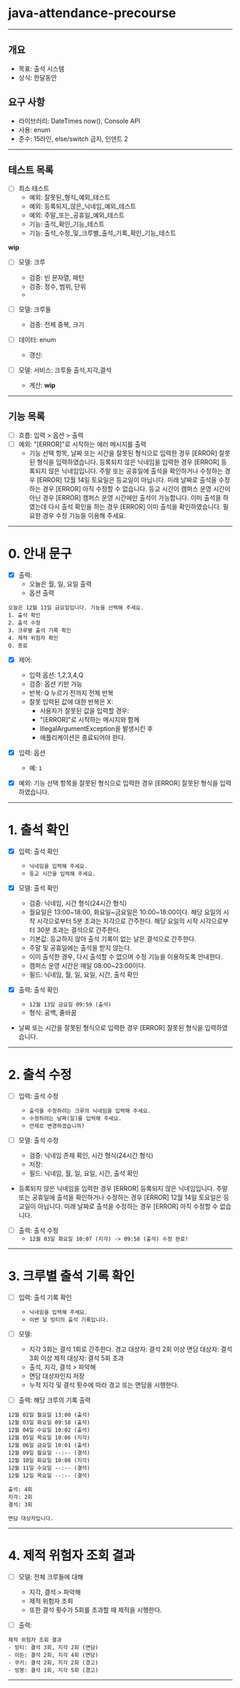 # java-attendance-precourse

---

## 개요

- 목표: 출석 시스템
- 상식: 한달동안

## 요구 사항

- 라이브러리: DateTimes now(), Console API
- 사용: enum
- 준수: 15라인, else/switch 금지, 인덴트 2

---

## 테스트 목록

- [ ] 최소 테스트
    - 예외: 잘못된_형식_예외_테스트
    - 예외: 등록되지_않은_닉네임_예외_테스트
    - 예외: 주말_또는_공휴일_예외_테스트
    - 기능: 출석_확인_기능_테스트
    - 기능: 출석_수정_및_크루별_출석_기록_확인_기능_테스트

**wip**

- [ ] 모델: 크루
    - 검증: 빈 문자열, 패턴
    - 검증: 정수, 범위, 단위
    -
- [ ] 모델: 크루들
    - 검증: 전체 중복, 크기

- [ ] 데이터: enum
    - 갱신:

- [ ] 모델: 서비스: 크루들 출석,지각,결석
    - 계산:
      **wip**

---

## 기능 목록

- [ ] 흐름: 입력 > 옵션 > 출력
- [ ] 예외: "[ERROR]"로 시작하는 에러 메시지를 출력
    - 기능 선택 항목, 날짜 또는 시간을 잘못된 형식으로 입력한 경우
      [ERROR] 잘못된 형식을 입력하였습니다.
      등록되지 않은 닉네임을 입력한 경우
      [ERROR] 등록되지 않은 닉네임입니다.
      주말 또는 공휴일에 출석을 확인하거나 수정하는 경우
      [ERROR] 12월 14일 토요일은 등교일이 아닙니다.
      미래 날짜로 출석을 수정하는 경우
      [ERROR] 아직 수정할 수 없습니다.
      등교 시간이 캠퍼스 운영 시간이 아닌 경우
      [ERROR] 캠퍼스 운영 시간에만 출석이 가능합니다.
      이미 출석을 하였는데 다시 출석 확인을 하는 경우
      [ERROR] 이미 출석을 확인하였습니다. 필요한 경우 수정 기능을 이용해 주세요.

---

# 0. 안내 문구

- [x] 출력:
    - 오늘은 월, 일, 요일 출력
    - 옵션 출력

```
오늘은 12월 13일 금요일입니다. 기능을 선택해 주세요.
1. 출석 확인
2. 출석 수정
3. 크루별 출석 기록 확인
4. 제적 위험자 확인
Q. 종료
```

- [x] 제어:
    - 입력 옵션: 1,2,3,4,Q
    - 검증: 옵션 키만 가능
    - 반복: Q 누르기 전까지 전체 반복
    - 잘못 입력된 값에 대한 반복은 X:
        - 사용자가 잘못된 값을 입력할 경우:
        - "[ERROR]"로 시작하는 메시지와 함께
        - IllegalArgumentException을 발생시킨 후
        - 애플리케이션은 종료되어야 한다.

- [x] 입력: 옵션
    - 예: `1`

- [x] 예외: 기능 선택 항목을 잘못된 형식으로 입력한 경우
  [ERROR] 잘못된 형식을 입력하였습니다.

---

# 1. 출석 확인

- [x] 입력: 출석 확인
    - `닉네임을 입력해 주세요.`
    - `등교 시간을 입력해 주세요.`

- [x] 모델: 출석 확인
    - 검증: 닉네임, 시간 형식(24시간 형식)
    - 월요일은 13:00~18:00, 화요일~금요일은 10:00~18:00이다.
      해당 요일의 시작 시각으로부터 5분 초과는 지각으로 간주한다.
      해당 요일의 시작 시각으로부터 30분 초과는 결석으로 간주한다.
    - 기본값: 등교하지 않아 출석 기록이 없는 날은 결석으로 간주한다.

    * 주말 및 공휴일에는 출석을 받지 않는다.
    * 이미 출석한 경우, 다시 출석할 수 없으며 수정 기능을 이용하도록 안내한다.

    - 캠퍼스 운영 시간은 매일 08:00~23:00이다.
    - 필드: 닉네임, 월, 일, 요일, 시간, 출석 확인

- [x] 출력: 출석 확인
    - `12월 13일 금요일 09:59 (출석)`
    - 형식: 공백, 줄바꿈

- 날짜 또는 시간을 잘못된 형식으로 입력한 경우
  [ERROR] 잘못된 형식을 입력하였습니다.

---

# 2. 출석 수정

- [ ] 입력: 출석 수정
    - `출석을 수정하려는 크루의 닉네임을 입력해 주세요.`
    - `수정하려는 날짜(일)를 입력해 주세요.`
    - `언제로 변경하겠습니까?`

- [ ] 모델: 출석 수정
    - 검증: 닉네임 존재 확인, 시간 형식(24시간 형식)
    - 저장:
    - 필드: 닉네임, 월, 일, 요일, 시간, 출석 확인

- 등록되지 않은 닉네임을 입력한 경우
  [ERROR] 등록되지 않은 닉네임입니다.
  주말 또는 공휴일에 출석을 확인하거나 수정하는 경우
  [ERROR] 12월 14일 토요일은 등교일이 아닙니다.
  미래 날짜로 출석을 수정하는 경우
  [ERROR] 아직 수정할 수 없습니다.

- [ ] 출력: 출석 수정
    - `12월 03일 화요일 10:07 (지각) -> 09:58 (출석) 수정 완료!`

---

# 3. 크루별 출석 기록 확인

- [ ] 입력: 출석 기록 확인
    - `닉네임을 입력해 주세요.`
    - `이번 달 빙티의 출석 기록입니다.`

- [ ] 모델:
    - 지각 3회는 결석 1회로 간주한다.
      경고 대상자: 결석 2회 이상
      면담 대상자: 결석 3회 이상
      제적 대상자: 결석 5회 초과
    - 출석, 지각, 결석 > 파악해
    - 면담 대상자인지 저장
    - 누적 지각 및 결석 횟수에 따라 경고 또는 면담을 시행한다.

- [ ] 출력: 해당 크루의 기록 출력

```
12월 02일 월요일 13:00 (출석)
12월 03일 화요일 09:58 (출석)
12월 04일 수요일 10:02 (출석)
12월 05일 목요일 10:06 (지각)
12월 06일 금요일 10:01 (출석)
12월 09일 월요일 --:-- (결석)
12월 10일 화요일 10:08 (지각)
12월 11일 수요일 --:-- (결석)
12월 12일 목요일 --:-- (결석)
```

```
출석: 4회
지각: 2회
결석: 3회

면담 대상자입니다.
```

---

# 4. 제적 위험자 조회 결과

- [ ] 모델: 전체 크루들에 대해
    - 지각, 결석 > 파악해
    - 제적 위험자 조회
    - 또한 결석 횟수가 5회를 초과할 때 제적을 시행한다.

- [ ] 출력:

```
제적 위험자 조회 결과
- 빙티: 결석 3회, 지각 2회 (면담)
- 이든: 결석 2회, 지각 4회 (면담)
- 쿠키: 결석 2회, 지각 2회 (경고)
- 빙봉: 결석 1회, 지각 5회 (경고)
```

---
